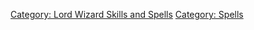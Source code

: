 [Category: Lord Wizard Skills and
Spells](Category:_Lord_Wizard_Skills_and_Spells "wikilink") [Category:
Spells](Category:_Spells "wikilink")
